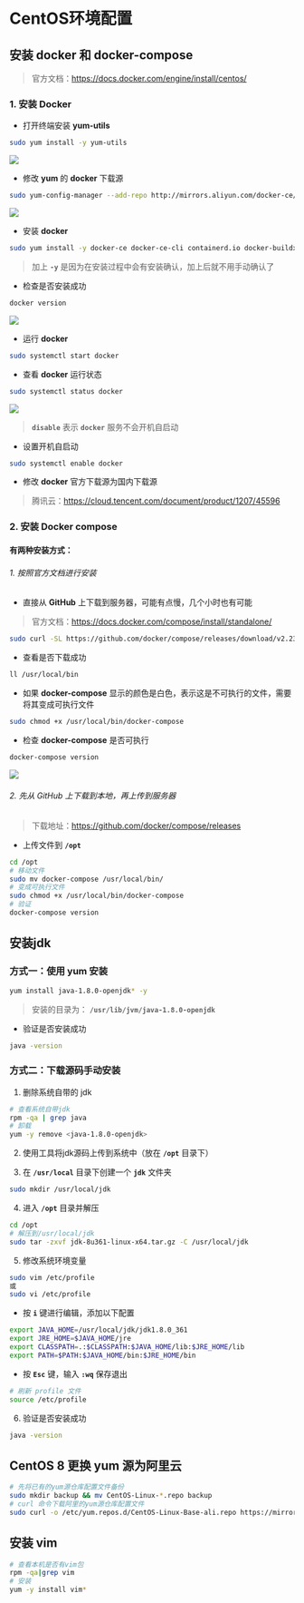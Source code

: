 # CentOS环境配置

##  安装 docker 和 docker-compose

> 官方文档：https://docs.docker.com/engine/install/centos/

### 1. 安装 Docker

- 打开终端安装 **yum-utils**


```bash
sudo yum install -y yum-utils
```

![](https://cdn.jsdelivr.net/gh/L1102/pictures/img/image-202311211511630.png)

- 修改 **yum** 的 **docker** 下载源

 ```bash
sudo yum-config-manager --add-repo http://mirrors.aliyun.com/docker-ce/linux/centos/docker-ce.repo
 ```

![](https://cdn.jsdelivr.net/gh/L1102/pictures/img/image-20231103003038221.png)

- 安装 **docker**

```bash
sudo yum install -y docker-ce docker-ce-cli containerd.io docker-buildx-plugin docker-compose-plugin
```

> 加上 **`-y`** 是因为在安装过程中会有安装确认，加上后就不用手动确认了

- 检查是否安装成功

 ```bash
docker version
 ```

![](https://cdn.jsdelivr.net/gh/L1102/pictures/img/image-20231103003901115.png)

- 运行 **docker**

 ```bash
sudo systemctl start docker
 ```

- 查看 **docker** 运行状态

 ```bash
sudo systemctl status docker
 ```

![](https://cdn.jsdelivr.net/gh/L1102/pictures/img/image-20231103004133571.png)

> **`disable`** 表示 **`docker`** 服务不会开机自启动

- 设置开机自启动

 ```bash
sudo systemctl enable docker
 ```

- 修改 **docker** 官方下载源为国内下载源

> 腾讯云：https://cloud.tencent.com/document/product/1207/45596

### 2. 安装 Docker compose

#### 有两种安装方式：

###### 1. 按照官方文档进行安装

- 直接从 **GitHub** 上下载到服务器，可能有点慢，几个小时也有可能

> 官方文档：https://docs.docker.com/compose/install/standalone/

```bash
sudo curl -SL https://github.com/docker/compose/releases/download/v2.23.3/docker-compose-linux-x86_64 -o /usr/local/bin/docker-compose
```

- 查看是否下载成功

```bash
ll /usr/local/bin
```

- 如果 **docker-compose** 显示的颜色是白色，表示这是不可执行的文件，需要将其变成可执行文件

```bash
sudo chmod +x /usr/local/bin/docker-compose
```

- 检查 **docker-compose** 是否可执行

```bash
docker-compose version
```

![](https://cdn.jsdelivr.net/gh/L1102/pictures/img/image-20231103012208891.png)

###### 2. 先从 GitHub 上下载到本地，再上传到服务器

> 下载地址：https://github.com/docker/compose/releases

- 上传文件到 **`/opt`**

```bash
cd /opt
# 移动文件
sudo mv docker-compose /usr/local/bin/
# 变成可执行文件
sudo chmod +x /usr/local/bin/docker-compose
# 验证
docker-compose version
```

## 安装jdk

### 方式一：使用 yum 安装

```bash
yum install java-1.8.0-openjdk* -y
```

> 安装的目录为： **`/usr/lib/jvm/java-1.8.0-openjdk`**



- 验证是否安装成功

```bash
java -version
```

### 方式二：下载源码手动安装

1. 删除系统自带的 jdk

```bash
# 查看系统自带jdk
rpm -qa | grep java
# 卸载
yum -y remove <java-1.8.0-openjdk>
```

2. 使用工具将jdk源码上传到系统中（放在 **`/opt`** 目录下）

3. 在 **`/usr/local`** 目录下创建一个 **`jdk`** 文件夹

```bash
sudo mkdir /usr/local/jdk
```

4. 进入 **`/opt`** 目录并解压

```bash
cd /opt
# 解压到/usr/local/jdk
sudo tar -zxvf jdk-8u361-linux-x64.tar.gz -C /usr/local/jdk
```

5. 修改系统环境变量

```bash
sudo vim /etc/profile
或
sudo vi /etc/profile
```

- 按 **`i`** 键进行编辑，添加以下配置

```bash
export JAVA_HOME=/usr/local/jdk/jdk1.8.0_361
export JRE_HOME=$JAVA_HOME/jre
export CLASSPATH=.:$CLASSPATH:$JAVA_HOME/lib:$JRE_HOME/lib
export PATH=$PATH:$JAVA_HOME/bin:$JRE_HOME/bin
```

- 按 **`Esc`** 键，输入 **`:wq`** 保存退出

```bash
# 刷新 profile 文件
source /etc/profile
```

6. 验证是否安装成功

```bash
java -version
```

## CentOS 8 更换 yum 源为阿里云

```bash
# 先将已有的yum源仓库配置文件备份
sudo mkdir backup && mv CentOS-Linux-*.repo backup
# curl 命令下载阿里的yum源仓库配置文件
sudo curl -o /etc/yum.repos.d/CentOS-Linux-Base-ali.repo https://mirrors.aliyun.com/repo/Centos-vault-8.5.2111.repo
```

## 安装 **vim**

```bash
# 查看本机是否有vim包
rpm -qa|grep vim
# 安装
yum -y install vim*
```





